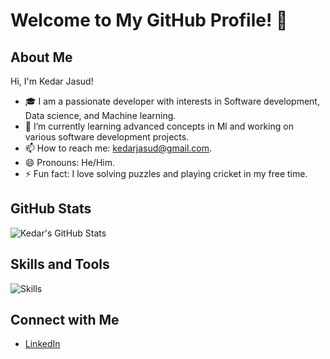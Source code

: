 # Welcome to My GitHub Profile! 👋

## About Me

Hi, I'm Kedar Jasud!

- 🎓 I am a passionate developer with interests in Software development, Data science, and Machine learning.
- 🌱 I’m currently learning advanced concepts in Ml and working on various software development projects.
- 📫 How to reach me: kedarjasud@gmail.com.
- 😄 Pronouns: He/Him.
- ⚡ Fun fact: I love solving puzzles and playing cricket in my free time.

## GitHub Stats

![Kedar's GitHub Stats](https://github-readme-stats.vercel.app/api?username=Itskedarjasud&show_icons=true&theme=radical)

## Skills and Tools

![Skills](https://skillicons.dev/icons?i=javascript,html,css,python,java,git,github,&perline=4)

## Connect with Me

- [LinkedIn](https://www.linkedin.com/in/kedar-jasud-1a9258230/)



